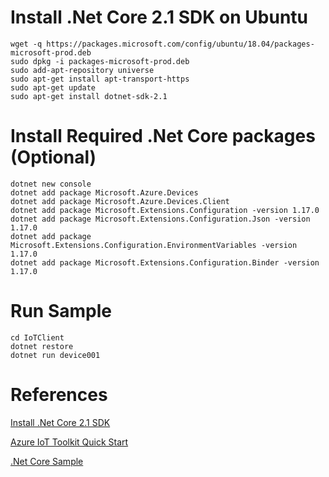 Install .Net Core 2.1 SDK on Ubuntu
===================================
```shell
wget -q https://packages.microsoft.com/config/ubuntu/18.04/packages-microsoft-prod.deb
sudo dpkg -i packages-microsoft-prod.deb
sudo add-apt-repository universe
sudo apt-get install apt-transport-https
sudo apt-get update
sudo apt-get install dotnet-sdk-2.1
```

Install Required .Net Core packages (Optional)
==============================================

```shell
dotnet new console
dotnet add package Microsoft.Azure.Devices
dotnet add package Microsoft.Azure.Devices.Client
dotnet add package Microsoft.Extensions.Configuration -version 1.17.0
dotnet add package Microsoft.Extensions.Configuration.Json -version 1.17.0
dotnet add package Microsoft.Extensions.Configuration.EnvironmentVariables -version 1.17.0
dotnet add package Microsoft.Extensions.Configuration.Binder -version 1.17.0
```

Run Sample
==========

```shell
cd IoTClient
dotnet restore
dotnet run device001
```

References
==========
[Install .Net Core 2.1 SDK](https://dotnet.microsoft.com/download/linux-package-manager/rhel/sdk-2.1.300)

[Azure IoT Toolkit Quick Start](https://github.com/Microsoft/vscode-azure-iot-toolkit/wiki/Quickstart-.NET)

[.Net Core Sample](https://docs.microsoft.com/en-us/azure/iot-hub/quickstart-send-telemetry-dotnet#read-the-telemetry-from-your-hub)